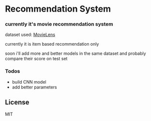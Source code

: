 # Recommendation System





### currently it's movie recommendation system 
dataset used: [MovieLens ](https://grouplens.org/datasets/movielens/)


currently it is item based recommendation only

soon i'll add more and better models in the same dataset
and probably compare their score on test set


### Todos

 - build CNN model
 - add better parameters 

License
----

MIT


